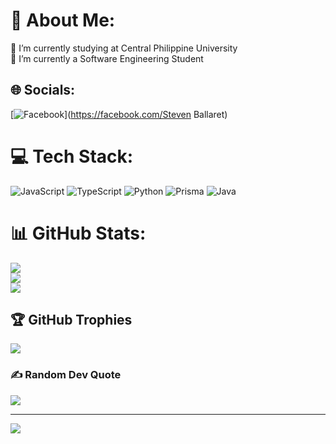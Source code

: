 # 💫 About Me:
🔭 I’m currently studying at Central Philippine University<br>🌱 I’m currently a Software Engineering Student


## 🌐 Socials:
[![Facebook](https://img.shields.io/badge/Facebook-%231877F2.svg?logo=Facebook&logoColor=white)](https://facebook.com/Steven Ballaret) 

# 💻 Tech Stack:
![JavaScript](https://img.shields.io/badge/javascript-%23323330.svg?style=for-the-badge&logo=javascript&logoColor=%23F7DF1E) 
![TypeScript](https://img.shields.io/badge/typescript-%23007ACC.svg?style=for-the-badge&logo=typescript&logoColor=white) 
![Python](https://img.shields.io/badge/python-%233776AB.svg?style=for-the-badge&logo=python&logoColor=white)
![Prisma](https://img.shields.io/badge/prisma-%232D3748.svg?style=for-the-badge&logo=prisma&logoColor=white)
![Java](https://img.shields.io/badge/java-%23ED8B00.svg?style=for-the-badge&logo=java&logoColor=white) 



# 📊 GitHub Stats:
![](https://github-readme-stats.vercel.app/api?username=Stevebllrt&theme=default&hide_border=false&include_all_commits=false&count_private=false)<br/>
![](https://github-readme-streak-stats.herokuapp.com/?user=Stevebllrt&theme=default&hide_border=false)<br/>
![](https://github-readme-stats.vercel.app/api/top-langs/?username=Stevebllrt&theme=default&hide_border=false&include_all_commits=false&count_private=false&layout=compact)

## 🏆 GitHub Trophies
![](https://github-profile-trophy.vercel.app/?username=Stevebllrt&theme=discord&no-frame=false&no-bg=true&margin-w=4)

### ✍️ Random Dev Quote
![](https://quotes-github-readme.vercel.app/api?type=horizontal&theme=radical)

---
[![](https://visitcount.itsvg.in/api?id=Stevebllrt&icon=0&color=0)](https://visitcount.itsvg.in)

<!-- Proudly created with GPRM ( https://gprm.itsvg.in ) -->
